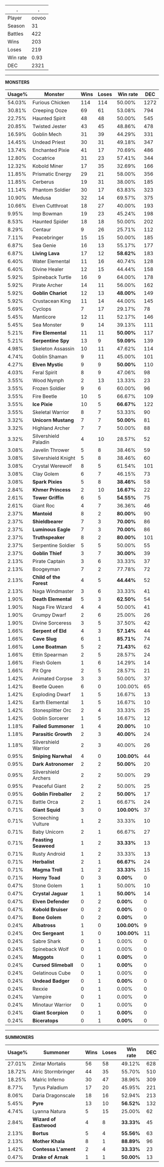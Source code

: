 .|.
|-|-
Player|oovoo
Season|31
Battles|422
Wins|203
Loses|219
Win rate|0.93
DEC|2321

---
**MONSTERS**

Usage%|Monster|Wins|Loses|Win rate|DEC|
-|-|-|-|-|-|
54.03%|Furious Chicken|114|114|50.00%|1272|
30.81%|Creeping Ooze|69|61|53.08%|794|
22.75%|Haunted Spirit|48|48|50.00%|545|
20.85%|Twisted Jester|43|45|48.86%|478|
16.59%|Goblin Mech|31|39|44.29%|331|
14.45%|Undead Priest|30|31|49.18%|347|
13.74%|Enchanted Pixie|41|17|70.69%|486|
12.80%|Cocatrice|31|23|57.41%|344|
12.32%|Kobold Miner|17|35|32.69%|166|
11.85%|Prismatic Energy|29|21|58.00%|356|
11.85%|Cerberus|19|31|38.00%|185|
11.14%|Phantom Soldier|30|17|63.83%|323|
10.90%|Medusa|32|14|69.57%|375|
10.66%|Elven Cutthroat|18|27|40.00%|193|
9.95%|Imp Bowman|19|23|45.24%|198|
8.53%|Haunted Spider|18|18|50.00%|202|
8.29%|Centaur|9|26|25.71%|112|
7.11%|Peacebringer|15|15|50.00%|185|
6.87%|Sea Genie|16|13|55.17%|177|
6.87%|**Living Lava**|17|12|**58.62%**|183|
6.40%|Water Elemental|11|16|40.74%|128|
6.40%|Divine Healer|12|15|44.44%|158|
5.92%|Spineback Turtle|16|9|64.00%|178|
5.92%|Pirate Archer|14|11|56.00%|162|
5.92%|**Goblin Chariot**|12|13|**48.00%**|149|
5.92%|Crustacean King|11|14|44.00%|145|
5.69%|Cyclops|7|17|29.17%|78|
5.45%|Manticore|12|11|52.17%|146|
5.45%|Sea Monster|9|14|39.13%|111|
5.21%|**Fire Elemental**|11|11|**50.00%**|117|
5.21%|**Serpentine Spy**|13|9|**59.09%**|139|
4.98%|Skeleton Assassin|10|11|47.62%|114|
4.74%|Goblin Shaman|9|11|45.00%|101|
4.27%|**Elven Mystic**|9|9|**50.00%**|110|
4.03%|Feral Spirit|8|9|47.06%|98|
3.55%|Wood Nymph|2|13|13.33%|23|
3.55%|Frozen Soldier|9|6|60.00%|96|
3.55%|Fire Beetle|10|5|66.67%|109|
3.55%|**Ice Pixie**|10|5|**66.67%**|122|
3.55%|Skeletal Warrior|8|7|53.33%|90|
3.32%|**Unicorn Mustang**|7|7|**50.00%**|81|
3.32%|Highland Archer|7|7|50.00%|88|
3.32%|Silvershield Paladin|4|10|28.57%|52|
3.08%|Javelin Thrower|5|8|38.46%|59|
3.08%|Silvershield Knight|5|8|38.46%|60|
3.08%|Crystal Werewolf|8|5|61.54%|101|
3.08%|Clay Golem|6|7|46.15%|73|
3.08%|**Spark Pixies**|5|8|**38.46%**|58|
2.84%|**Khmer Princess**|2|10|**16.67%**|22|
2.61%|**Tower Griffin**|6|5|**54.55%**|75|
2.61%|Giant Roc|4|7|36.36%|46|
2.37%|**Mantoid**|8|2|**80.00%**|90|
2.37%|**Shieldbearer**|7|3|**70.00%**|86|
2.37%|**Luminous Eagle**|7|3|**70.00%**|86|
2.37%|**Truthspeaker**|8|2|**80.00%**|101|
2.37%|Serpentine Soldier|5|5|50.00%|55|
2.37%|**Goblin Thief**|3|7|**30.00%**|39|
2.13%|Pirate Captain|3|6|33.33%|37|
2.13%|Boogeyman|7|2|77.78%|72|
2.13%|**Child of the Forest**|4|5|**44.44%**|52|
2.13%|Naga Windmaster|3|6|33.33%|41|
1.90%|**Death Elemental**|5|3|**62.50%**|54|
1.90%|Naga Fire Wizard|4|4|50.00%|41|
1.90%|Grumpy Dwarf|2|6|25.00%|26|
1.90%|Divine Sorceress|3|5|37.50%|42|
1.66%|**Serpent of Eld**|4|3|**57.14%**|44|
1.66%|**Cave Slug**|6|1|**85.71%**|74|
1.66%|**Lone Boatman**|5|2|**71.43%**|62|
1.66%|Ettin Spearman|2|5|28.57%|24|
1.66%|Flesh Golem|1|6|14.29%|14|
1.66%|Pit Ogre|2|5|28.57%|21|
1.42%|Animated Corpse|3|3|50.00%|37|
1.42%|Beetle Queen|6|0|100.00%|65|
1.42%|Exploding Dwarf|1|5|16.67%|13|
1.42%|Earth Elemental|1|5|16.67%|10|
1.42%|Stonesplitter Orc|2|4|33.33%|25|
1.42%|Goblin Sorcerer|1|5|16.67%|12|
1.18%|**Failed Summoner**|1|4|**20.00%**|10|
1.18%|**Parasitic Growth**|2|3|**40.00%**|24|
1.18%|Silvershield Warrior|2|3|40.00%|26|
0.95%|**Sniping Narwhal**|4|0|**100.00%**|44|
0.95%|**Dark Astronomer**|2|2|**50.00%**|20|
0.95%|Silvershield Archers|2|2|50.00%|29|
0.95%|Peaceful Giant|2|2|50.00%|25|
0.95%|**Goblin Fireballer**|2|2|**50.00%**|17|
0.71%|Battle Orca|2|1|66.67%|24|
0.71%|**Giant Squid**|3|0|**100.00%**|37|
0.71%|Screeching Vulture|1|2|33.33%|10|
0.71%|Baby Unicorn|2|1|66.67%|27|
0.71%|**Feasting Seaweed**|1|2|**33.33%**|13|
0.71%|Rusty Android|1|2|33.33%|13|
0.71%|**Herbalist**|2|1|**66.67%**|24|
0.71%|**Magma Troll**|1|2|**33.33%**|15|
0.71%|**Horny Toad**|0|3|**0.00%**|0|
0.47%|Stone Golem|1|1|50.00%|10|
0.47%|**Crystal Jaguar**|1|1|**50.00%**|14|
0.47%|**Elven Defender**|0|2|**0.00%**|0|
0.47%|**Kobold Bruiser**|0|2|**0.00%**|0|
0.47%|**Bone Golem**|0|2|**0.00%**|0|
0.24%|**Albatross**|1|0|**100.00%**|9|
0.24%|**Orc Sergeant**|1|0|**100.00%**|11|
0.24%|Sabre Shark|0|1|0.00%|0|
0.24%|Spineback Wolf|0|1|0.00%|0|
0.24%|**Maggots**|0|1|**0.00%**|0|
0.24%|**Cursed Slimeball**|0|1|**0.00%**|0|
0.24%|Gelatinous Cube|0|1|0.00%|0|
0.24%|**Undead Badger**|0|1|**0.00%**|0|
0.24%|Rexxie|0|1|0.00%|0|
0.24%|Vampire|0|1|0.00%|0|
0.24%|Minotaur Warrior|0|1|0.00%|0|
0.24%|**Giant Scorpion**|0|1|**0.00%**|0|
0.24%|**Biceratops**|0|1|**0.00%**|0|

---
**SUMMONERS**

Usage%|Summoner|Wins|Loses|Win rate|DEC|
-|-|-|-|-|-|
27.01%|Zintar Mortalis|56|58|49.12%|628|
18.72%|Alric Stormbringer|44|35|55.70%|510|
18.25%|Malric Inferno|30|47|38.96%|309|
8.77%|Tyrus Paladium|17|20|45.95%|221|
8.06%|Daria Dragonscale|18|16|52.94%|213|
5.45%|**Pyre**|13|10|**56.52%**|132|
4.74%|Lyanna Natura|5|15|25.00%|62|
2.84%|**Wizard of Eastwood**|4|8|**33.33%**|45|
2.13%|**Bortus**|5|4|**55.56%**|63|
2.13%|**Mother Khala**|8|1|**88.89%**|96|
1.42%|**Contessa L'ament**|2|4|**33.33%**|23|
0.47%|**Drake of Arnak**|1|1|**50.00%**|13|
